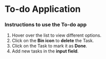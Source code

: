 # To-do Application

### Instructions to use the To-do app

1. Hover over the list to view different options.
2. Click on the **Bin icon** to **delete** the Task.
3. Click on the Task to mark it as **Done**.
4. Add new tasks in the **input field**.